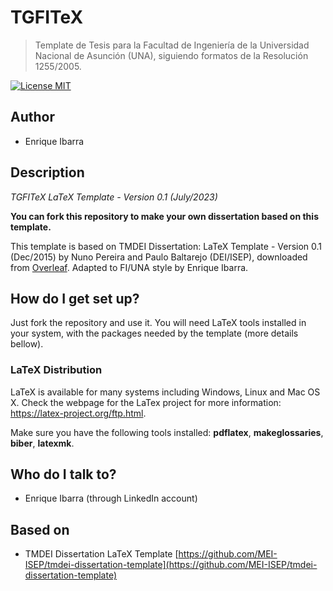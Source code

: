 TGFITeX
========================

> Template de Tesis para la Facultad de Ingeniería de la Universidad Nacional de Asunción (UNA), siguiendo formatos de la Resolución 1255/2005.

[![License MIT](http://img.shields.io/badge/license-MIT-brightgreen.svg)](license.md)

## Author
*   Enrique Ibarra

## Description
*TGFITeX LaTeX Template - Version 0.1 (July/2023)*

**You can fork this repository to make your own dissertation based on this template.**

This template is based on TMDEI Dissertation: LaTeX Template - Version 0.1 (Dec/2015) by Nuno Pereira and Paulo Baltarejo (DEI/ISEP), downloaded from [Overleaf](https://www.overleaf.com). Adapted to FI/UNA style by Enrique Ibarra.

## How do I get set up? ##

Just fork the repository and use it. You will need LaTeX tools installed in your system, with the packages needed by the template (more details bellow).

### LaTeX Distribution

LaTeX is available for many systems including Windows, Linux and Mac OS X. Check the webpage for the LaTex project for more information: <https://latex-project.org/ftp.html>.

Make sure you have the following tools installed: **pdflatex**, **makeglossaries**, **biber**, **latexmk**.

## Who do I talk to? ##

* Enrique Ibarra (through LinkedIn account)

## Based on

*   TMDEI Dissertation LaTeX Template [https://github.com/MEI-ISEP/tmdei-dissertation-template](https://github.com/MEI-ISEP/tmdei-dissertation-template)

